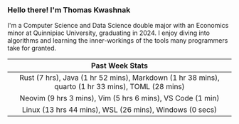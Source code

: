 
### Hello there! I'm Thomas Kwashnak

I'm a Computer Science and Data Science double major with an Economics
minor at Quinnipiac University, graduating in 2024.
I enjoy diving into algorithms and learning the inner-workings of the tools
many programmers take for granted.

| Past Week Stats |
| :---: |
| Rust (7 hrs), Java (1 hr 52 mins), Markdown (1 hr 38 mins), quarto (1 hr 33 mins), TOML (28 mins) |
| Neovim (9 hrs 3 mins), Vim (5 hrs 6 mins), VS Code (1 min) |
| Linux (13 hrs 44 mins), WSL (26 mins), Windows (0 secs) |

